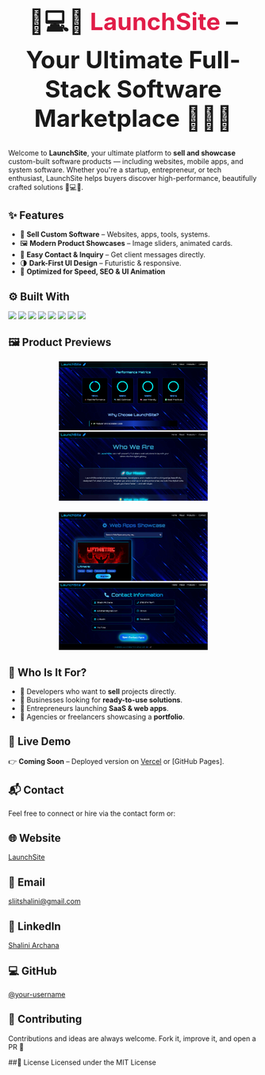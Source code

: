 <h1 align="center" style="font-size:3rem;">
  🚀💻✨ <span style="color:#e11d48;">LaunchSite</span> – Your Ultimate Full-Stack Software Marketplace 💼🌐🔥
</h1>


Welcome to **LaunchSite**, your ultimate platform to **sell and showcase** custom-built software products — including websites, mobile apps, and system software. Whether you're a startup, entrepreneur, or tech enthusiast, LaunchSite helps buyers discover high-performance, beautifully crafted solutions 🧠💻📲.



## ✨ Features

- 💼 **Sell Custom Software** – Websites, apps, tools, systems.
- 🖼️ **Modern Product Showcases** – Image sliders, animated cards.
- 📨 **Easy Contact & Inquiry** – Get client messages directly.
- 🌗 **Dark-First UI Design** – Futuristic & responsive.
- 🎯 **Optimized for Speed, SEO & UI Animation**



## ⚙️ Built With

<div align="left">
  <img src="https://img.shields.io/badge/Next.js-000?style=for-the-badge&logo=next.js&logoColor=white" />
  <img src="https://img.shields.io/badge/React-20232A?style=for-the-badge&logo=react&logoColor=61DAFB" />
  <img src="https://img.shields.io/badge/TailwindCSS-06B6D4?style=for-the-badge&logo=tailwindcss&logoColor=white" />
  <img src="https://img.shields.io/badge/JavaScript-F7DF1E?style=for-the-badge&logo=javascript&logoColor=black" />
  <img src="https://img.shields.io/badge/ESLint-4B32C3?style=for-the-badge&logo=eslint&logoColor=white" />
  <img src="https://img.shields.io/badge/FramerMotion-0055FF?style=for-the-badge&logo=framer&logoColor=white" />
  <img src="https://img.shields.io/badge/HTML5-E34F26?style=for-the-badge&logo=html5&logoColor=white" />
  <img src="https://img.shields.io/badge/CSS3-1572B6?style=for-the-badge&logo=css3&logoColor=white" />
</div>



## 🖼️ Product Previews

<div align="center">
  <img src="./public/images/1.png" width="300" alt="Product 1" />
  <img src="./public/images/one.png" width="300" alt="Product 2" />
</div>

<div align="center" style="margin-top: 20px;">
  <img src="./public/images/two.png" width="300" alt="Product 3" />
  <img src="./public/images/four.png" width="300" alt="Product 4" />
</div>



## 🛒 Who Is It For?

- 🔹 Developers who want to **sell** projects directly.
- 🔹 Businesses looking for **ready-to-use solutions**.
- 🔹 Entrepreneurs launching **SaaS & web apps**.
- 🔹 Agencies or freelancers showcasing a **portfolio**.



## 🚧 Live Demo

👉 **Coming Soon** – Deployed version on [Vercel](https://vercel.com/) or [GitHub Pages].



## 📬 Contact

Feel free to connect or hire via the contact form or:

## 🌐 Website
[LaunchSite](https://launch-site-tan.vercel.app/)

## 📧 Email
[sliitshalini@gmail.com](mailto:sliitshalini@gmail.com)

## 🔗 LinkedIn
[Shalini Archana](https://www.linkedin.com/in/shalini-archana-vidanaarachchi-417a08314/)

## 💻 GitHub
[@your-username](https://github.com/shaliniarchana)



## 🤝 Contributing

Contributions and ideas are always welcome. Fork it, improve it, and open a PR 🚀

##🧠 License
Licensed under the MIT License


